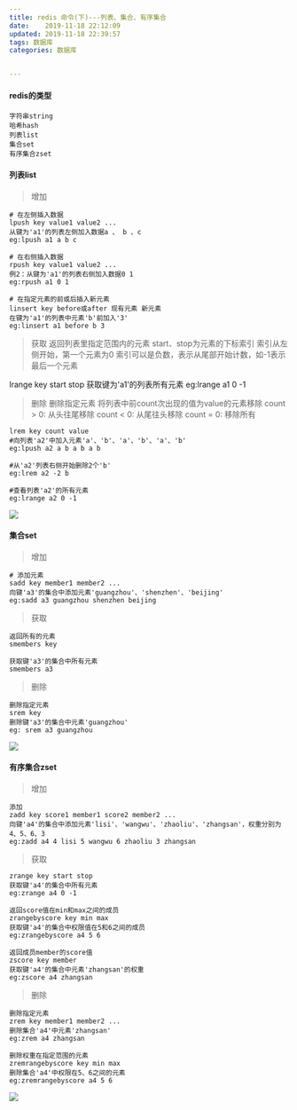 ```yaml
---
title: redis 命令(下)---列表、集合、有序集合
date:    2019-11-18 22:12:09
updated: 2019-11-18 22:39:57
tags: 数据库
categories: 数据库


---
```


#### redis的类型
    字符串string
    哈希hash
    列表list
    集合set
    有序集合zset
    
#### 列表list
> 增加

    # 在左侧插⼊数据
    lpush key value1 value2 ...
    从键为'a1'的列表左侧加⼊数据a 、 b 、c
    eg:lpush a1 a b c
    
    # 在右侧插⼊数据
    rpush key value1 value2 ...
    例2：从键为'a1'的列表右侧加⼊数据0 1
    eg:rpush a1 0 1
    
    # 在指定元素的前或后插⼊新元素
    linsert key before或after 现有元素 新元素
    在键为'a1'的列表中元素'b'前加⼊'3'
    eg:linsert a1 before b 3

> 获取
> 返回列表⾥指定范围内的元素
> start、stop为元素的下标索引
> 索引从左侧开始，第⼀个元素为0
> 索引可以是负数，表示从尾部开始计数，如-1表示最后⼀个元素

lrange key start stop
获取键为'a1'的列表所有元素
eg:lrange a1 0 -1

> 删除
> 删除指定元素
> 将列表中前count次出现的值为value的元素移除
> count > 0: 从头往尾移除
> count < 0: 从尾往头移除
> count = 0: 移除所有

    lrem key count value
    #向列表'a2'中加⼊元素'a'、'b'、'a'、'b'、'a'、'b'
    eg:lpush a2 a b a b a b
    
    #从'a2'列表右侧开始删除2个'b'
    eg:lrem a2 -2 b
    
    #查看列表'a2'的所有元素
    eg:lrange a2 0 -1
![](1.png)

#### 集合set
> 增加

    # 添加元素
    sadd key member1 member2 ...
    向键'a3'的集合中添加元素'guangzhou'、'shenzhen'、'beijing'
    eg:sadd a3 guangzhou shenzhen beijing

> 获取

    返回所有的元素
    smembers key
    
    获取键'a3'的集合中所有元素
    smembers a3
    
> 删除

    删除指定元素
    srem key
    删除键'a3'的集合中元素'guangzhou'
    eg: srem a3 guangzhou
![](2.png)

#### 有序集合zset
> 增加

    添加
    zadd key score1 member1 score2 member2 ...
    向键'a4'的集合中添加元素'lisi'、'wangwu'、'zhaoliu'、'zhangsan'，权重分别为4、5、6、3
    eg:zadd a4 4 lisi 5 wangwu 6 zhaoliu 3 zhangsan

> 获取

    zrange key start stop
    获取键'a4'的集合中所有元素
    eg:zrange a4 0 -1
    
    返回score值在min和max之间的成员
    zrangebyscore key min max
    获取键'a4'的集合中权限值在5和6之间的成员
    eg:zrangebyscore a4 5 6
    
    返回成员member的score值
    zscore key member
    获取键'a4'的集合中元素'zhangsan'的权重
    eg:zscore a4 zhangsan

> 删除

    删除指定元素
    zrem key member1 member2 ...
    删除集合'a4'中元素'zhangsan'
    eg:zrem a4 zhangsan

    删除权重在指定范围的元素
    zremrangebyscore key min max
    删除集合'a4'中权限在5、6之间的元素
    eg:zremrangebyscore a4 5 6
![](3.png)